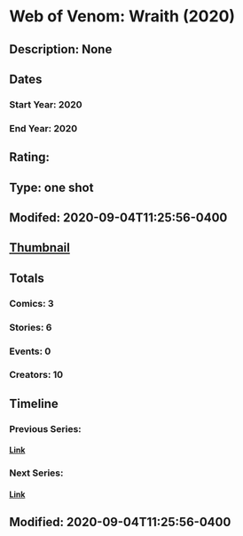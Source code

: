 # Web of Venom: Wraith (2020)
## Description: None
## Dates
### Start Year: 2020
### End Year: 2020
## Rating: 
## Type: one shot
## Modifed: 2020-09-04T11:25:56-0400
## [Thumbnail](http://i.annihil.us/u/prod/marvel/i/mg/b/40/image_not_available.jpg)
## Totals
### Comics: 3
### Stories: 6
### Events: 0
### Creators: 10
## Timeline
### Previous Series: 
#### [Link]()
### Next Series: 
#### [Link]()
## Modified: 2020-09-04T11:25:56-0400